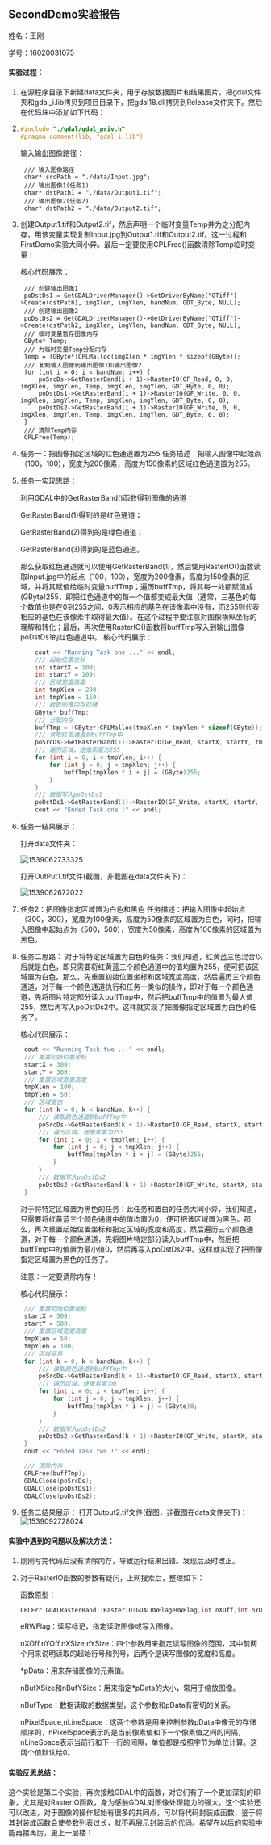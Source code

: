 ## SecondDemo实验报告

姓名：王刚

学号：16020031075

#### 实验过程：

1. 在源程序目录下新建data文件夹，用于存放数据图片和结果图片。把gdal文件夹和gdal_i.lib拷贝到项目目录下，把gdal18.dll拷贝到Release文件夹下。然后在代码块中添加如下代码：

2. ```c++
   #include "./gdal/gdal_priv.h"
   #pragma comment(lib, "gdal_i.lib")
   ```

   输入输出图像路径：

   ```
   	/// 输入图像路径
   	char* srcPath = "./data/Input.jpg";
   	/// 输出图像1(任务1)
   	char* dstPath1 = "./data/Output1.tif";
   	/// 输出图像2(任务2)
   	char* dstPath2 = "./data/Output2.tif";
   ```

3. 创建Output1.tif和Output2.tif，然后声明一个临时变量Temp并为之分配内存，用该变量实现复制Input.jpg到Output1.tif和Output2.tif。这一过程和FirstDemo实验大同小异。最后一定要使用CPLFree()函数清除Temp临时变量！

   核心代码展示：

   ```
   	/// 创建输出图像1
   	poDstDs1 = GetGDALDriverManager()->GetDriverByName("GTiff")->Create(dstPath1, imgXlen, imgYlen, bandNum, GDT_Byte, NULL);
   	/// 创建输出图像2
   	poDstDs2 = GetGDALDriverManager()->GetDriverByName("GTiff")->Create(dstPath2, imgXlen, imgYlen, bandNum, GDT_Byte, NULL);
   	/// 临时变量暂存图像内存
   	GByte* Temp;
   	/// 为临时变量Temp分配内存
   	Temp = (GByte*)CPLMalloc(imgXlen * imgYlen * sizeof(GByte));
   	/// 复制输入图像到输出图像1和输出图像2
   	for (int i = 0; i < bandNum; i++) {
   		poSrcDs->GetRasterBand(i + 1)->RasterIO(GF_Read, 0, 0, imgXlen, imgYlen, Temp, imgXlen, imgYlen, GDT_Byte, 0, 0);
   		poDstDs1->GetRasterBand(i + 1)->RasterIO(GF_Write, 0, 0, imgXlen, imgYlen, Temp, imgXlen, imgYlen, GDT_Byte, 0, 0);
   		poDstDs2->GetRasterBand(i + 1)->RasterIO(GF_Write, 0, 0, imgXlen, imgYlen, Temp, imgXlen, imgYlen, GDT_Byte, 0, 0);
   	}
   	/// 清除Temp内存
   	CPLFree(Temp);
   ```

4. 任务一：把图像指定区域的红色通道置为255
   任务描述：把输入图像中起始点（100，100），宽度为200像素，高度为150像素的区域红色通道置为255。

5. 任务一实现思路：

    利用GDAL中的GetRasterBand()函数得到图像的通道：

    GetRasterBand(1)得到的是红色通道；

    GetRasterBand(2)得到的是绿色通道；

    GetRasterBand(3)得到的是蓝色通道。

    那么获取红色通道就可以使用GetRasterBand(1)，然后使用RasterIO()函数读取Input.jpg中的起点（100，100），宽度为200像素，高度为150像素的区域，并将其赋值给临时变量buffTmp；遍历buffTmp，将其每一处都赋值成(GByte)255，即把红色通道中的每一个值都变成最大值（通常，三基色的每个数值也是在0到255之间，0表示相应的基色在该像素中没有，而255则代表相应的基色在该像素中取得最大值）。在这个过程中要注意对图像横纵坐标的理解和转化；最后，再次使用RasterIO()函数将buffTmp写入到输出图像poDstDs1的红色通道中。
    核心代码展示：

    ```c++
    	cout << "Running Task one ..." << endl;
    	/// 起始位置坐标
    	int startX = 100;
    	int startY = 100;
    	/// 区域宽度高度
    	int tmpXlen = 200;
    	int tmpYlen = 150;
    	/// 截取图像内存存储
    	GByte* buffTmp;
    	/// 分配内存
    	buffTmp = (GByte*)CPLMalloc(tmpXlen * tmpYlen * sizeof(GByte));
    	/// 读取红色通道到buffTmp中
    	poSrcDs->GetRasterBand(1)->RasterIO(GF_Read, startX, startY, tmpXlen, tmpYlen, buffTmp, tmpXlen, tmpYlen, GDT_Byte, 0, 0);
    	/// 遍历区域，逐像素置为255
    	for (int i = 0; i < tmpYlen; i++) {
    		for (int j = 0; j < tmpXlen; j++) {
    			buffTmp[tmpXlen * i + j] = (GByte)255;
    		}
    	}
    	/// 数据写入poDstDs1
    	poDstDs1->GetRasterBand(1)->RasterIO(GF_Write, startX, startY, tmpXlen, tmpYlen, buffTmp, tmpXlen, tmpYlen, GDT_Byte, 0, 0);
    	cout << "Ended Task one !" << endl;
    ```

6. 任务一结果展示：

   打开data文件夹：

      ![1539062733325](https://github.com/Histra/SecondDemo/blob/master/1539062726091.png)

   打开OutPut1.tif文件(截图，非截图在data文件夹下)：

   ![1539062672022](https://github.com/Histra/SecondDemo/blob/master/1539062672022.png)

7. 任务2：把图像指定区域置为白色和黑色
   任务描述：把输入图像中起始点（300，300），宽度为100像素，高度为50像素的区域置为白色，同时，把输入图像中起始点为（500，500），宽度为50像素，高度为100像素的区域置为黑色。

8. 任务二思路：
   对于将特定区域置为白色的任务：我们知道，红黄蓝三色混合以后就是白色，即只需要将红黄蓝三个颜色通道中的值均置为255，便可把该区域置为白色。那么，先重置初始位置坐标和区域宽度高度，然后遍历三个颜色通道，对于每一个颜色通道执行和任务一类似的操作，即对于每一个颜色通道，先将图片特定部分读入buffTmp中，然后把buffTmp中的值置为最大值255，然后再写入poDstDs2中。这样就实现了把图像指定区域置为白色的任务了。

   核心代码展示：

   ```c++
   	cout << "Running Task two ..." << endl;
   	/// 重置初始位置坐标
   	startX = 300;
   	startY = 300;
   	/// 重置区域宽度高度
   	tmpXlen = 100;
   	tmpYlen = 50;
   	/// 区域变白
   	for (int k = 0; k < bandNum; k++) {
   		/// 读取颜色通道到buffTmp中
   		poSrcDs->GetRasterBand(k + 1)->RasterIO(GF_Read, startX, startY, tmpXlen, tmpYlen, buffTmp, tmpXlen, tmpYlen, GDT_Byte, 0, 0);
   		/// 遍历区域，逐像素置为255
   		for (int i = 0; i < tmpYlen; i++) {
   			for (int j = 0; j < tmpXlen; j++) {
   				buffTmp[tmpXlen * i + j] = (GByte)255;
   			}
   		}
   		/// 数据写入poDstDs2
   		poDstDs2->GetRasterBand(k + 1)->RasterIO(GF_Write, startX, startY, tmpXlen, tmpYlen, buffTmp, tmpXlen, tmpYlen, GDT_Byte, 0, 0);
   	}
   ```

   对于将特定区域置为黑色的任务：此任务和置白的任务大同小异，我们知道，只需要将红黄蓝三个颜色通道中的值均置为0，便可把该区域置为黑色。那么，再次重置起始位置坐标和指定区域的宽度和高度，然后遍历三个颜色通道，对于每一个颜色通道，先将图片特定部分读入buffTmp中，然后把buffTmp中的值置为最小值0，然后再写入poDstDs2中。这样就实现了把图像指定区域置为黑色的任务了。

   注意：一定要清除内存！

   核心代码展示：

   ```c++
   	/// 重置初始位置坐标
   	startX = 500;
   	startY = 500;
   	/// 重置区域宽度高度
   	tmpXlen = 50;
   	tmpYlen = 100;
   	/// 区域变黑
   	for (int k = 0; k < bandNum; k++) {
   		/// 读取颜色通道到buffTmp中
   		poSrcDs->GetRasterBand(k + 1)->RasterIO(GF_Read, startX, startY, tmpXlen, tmpYlen, buffTmp, tmpXlen, tmpYlen, GDT_Byte, 0, 0);
   		/// 遍历区域，逐像素置为0
   		for (int i = 0; i < tmpYlen; i++) {
   			for (int j = 0; j < tmpXlen; j++) {
   				buffTmp[tmpXlen * i + j] = (GByte)0;
   			}
   		}
   		/// 数据写入poDstDs2
   		poDstDs2->GetRasterBand(k + 1)->RasterIO(GF_Write, startX, startY, tmpXlen, tmpYlen, buffTmp, tmpXlen, tmpYlen, GDT_Byte, 0, 0);
   	}
   	cout << "Ended Task two !" << endl;
   
   	/// 清除内存
   	CPLFree(buffTmp);
   	GDALClose(poSrcDs);
   	GDALClose(poDstDs1);
   	GDALClose(poDstDs2);
   ```

9. 任务二结果展示：
   打开Output2.tif文件(截图，非截图在data文件夹下)：![1539092728024](https://github.com/Histra/SecondDemo/blob/master/1539092728024.png)

#### 实验中遇到的问题以及解决方法：

1. 刚刚写完代码后没有清除内存，导致运行结果出错。发现后及时改正。

2. 对于RasterIO函数的参数有疑问，上网搜索后，整理如下：

   函数原型：

   ```c++
   CPLErr GDALRasterBand::RasterIO(GDALRWFlageRWFlag,int nXOff,int nYOff,int nXSize,int nYSize,void *pData,int nBufXSize,int nBufYSize,GDALDataTypeeBufType,int nPixelSpace,int nLineSpace)
   ```

   eRWFlag：读写标记，指定读取图像或写入图像。

   nXOff,nYOff,nXSize,nYSize：四个参数用来指定读写图像的范围，其中前两个用来说明读取的起始行号和列号，后两个是读写图像的宽度和高度。

   *pData：用来存储图像的元素值。

   nBufXSize和nBufYSize：用来指定*pData的大小，常用于缩放图像。

   nBufType：数据读取的数据类型，这个参数和pData有密切的关系。

   nPixelSpace,nLineSpace：这两个参数是用来控制参数pData中像元的存储顺序的，nPixelSpace表示的是当前像素值和下一个像素值之间的间隔，nLineSpace表示当前行和下一行的间隔，单位都是按照字节为单位计算。这两个值默认给0。

#### 实验反思总结：

​	这个实验是第二个实验，再次接触GDAL中的函数，对它们有了一个更加深刻的印象，尤其是对RasterIO函数，身为感触GDAL对图像处理能力的强大。这个实验还可以改进，对于图像的操作起始有很多的共同点，可以将代码封装成函数，鉴于将其封装成函数会使参数列表过长，就不再展示封装后的代码。
​	希望在以后的实验中能再接再厉，更上一层楼！



